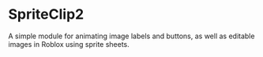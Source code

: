 # SpriteClip2
A simple module for animating image labels and buttons, as well as editable images in Roblox using sprite sheets.